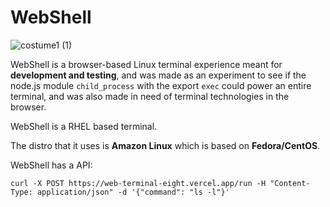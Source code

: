 
# WebShell
![costume1 (1)](https://github.com/user-attachments/assets/e694a042-cc9e-426b-a6b2-596b2314f7ce)

WebShell is a browser-based Linux terminal experience meant for **development and testing**, and was made as an experiment to see if the node.js module `child_process` with the export `exec` could power an entire terminal, and was also made in need of terminal technologies in the browser.


WebShell is a RHEL based terminal.

The distro that it uses is **Amazon Linux** which is based on **Fedora/CentOS**.

WebShell has a API:

```shell
curl -X POST https://web-terminal-eight.vercel.app/run -H "Content-Type: application/json" -d '{"command": "ls -l"}'
```
